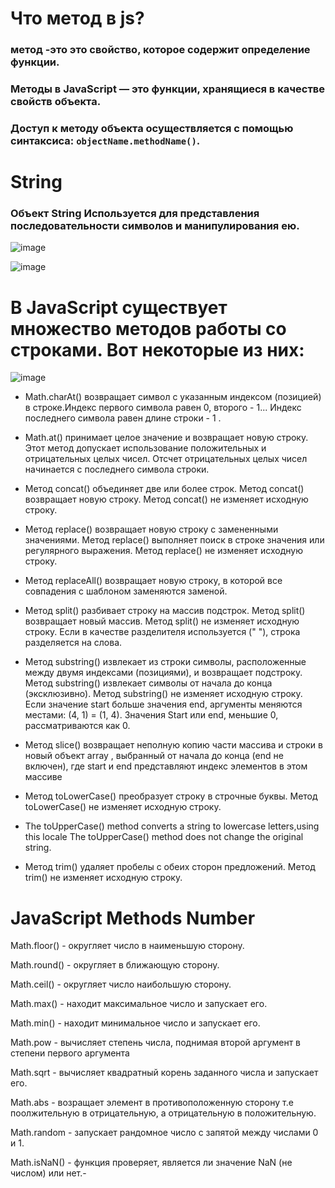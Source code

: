 # Что   метод в  js?
### метод -это это свойство, которое содержит определение функции.
### Методы в JavaScript — это функции, хранящиеся в качестве свойств объекта.
### Доступ к методу объекта осуществляется с помощью синтаксиса: `objectName.methodName()`.

# String
### Объект String Используется для представления последовательности символов и манипулирования ею.
![image](https://github.com/KulaevaSuman/Methods/assets/171818274/5d67b23f-5e4d-4658-81d7-c903d6b6d516)

![image](https://github.com/KulaevaSuman/Methods/assets/171818274/40e1c51c-0cb5-4352-99a2-500e0f4148ec)


# В JavaScript существует множество методов работы со строками. Вот некоторые из них:

![image](https://github.com/KulaevaSuman/Methods/assets/171818274/52b7d3da-1072-4606-82a6-bec593f8029a)


-  Math.charAt() возвращает символ с указанным индексом (позицией) в строке.Индекс первого символа равен 0, второго - 1...
Индекс последнего символа равен длине строки - 1 .

-  Math.at() принимает целое значение и возвращает новую строку.
Этот метод допускает использование положительных и отрицательных целых чисел. 
Отсчет отрицательных целых чисел начинается с последнего символа строки.

- Метод concat() объединяет две или более строк.
Метод concat() возвращает новую строку.
Метод concat() не изменяет исходную строку.
- Метод replace() возвращает новую строку с замененными значениями.
Метод replace() выполняет поиск в строке значения или регулярного выражения.
Метод replace() не изменяет исходную строку.
- Метод replaceAll() возвращает новую строку, в которой все совпадения с шаблоном заменяются
заменой.
- Метод split() разбивает строку на массив подстрок. Метод split()
возвращает новый массив. Метод split() не изменяет исходную строку. Если
в качестве разделителя используется (" "), строка разделяется на слова.
- Метод substring() извлекает из строки символы, расположенные между двумя индексами (позициями), и
возвращает подстроку.
Метод substring() извлекает символы от начала до конца (эксклюзивно).
Метод substring() не изменяет исходную строку.
Если значение start больше значения end, аргументы меняются местами: (4, 1) = (1, 4).
Значения Start или end, меньшие 0, рассматриваются как 0.
- Метод slice() возвращает неполную копию части массива и строки в новый объект array
, выбранный от начала до конца (end не включен), где start и end представляют индекс элементов в
этом массиве
- Метод toLowerCase() преобразует строку в строчные буквы. Метод toLowerCase()
не изменяет исходную строку.
- The toUpperCase() method converts a string to lowercase letters,using this locale
The toUpperCase() method does not change the original string.
- Метод trim() удаляет пробелы с обеих сторон предложений.
Метод trim() не изменяет исходную строку. 

#  JavaScript Methods Number 
Math.floor() - округляет число в наименьшую сторону.

Math.round() - округляет в ближающую сторону.

Math.ceil() - округляет число наибольшую сторону.

Math.max() - находит максимальное число и запускает его.

Math.min() - находит минимальное число и запускает его.

Math.pow - вычисляет степень числа, поднимая второй аргумент в степени первого аргумента

Math.sqrt - вычисляет квадратный корень заданного числа и запускает его.

Math.abs - возращает элемент в противоположенную сторону т.е поолжительную в отрицательную, а отрицательную в положительную.

Math.random - запускает рандомное число с запятой между числами 0 и 1.

Math.isNaN() - функция проверяет, является ли значение NaN (не числом) или нет.-

